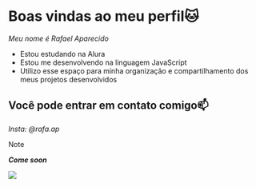 # Boas vindas ao meu perfil🐱

_Meu nome é Rafael Aparecido_

- Estou estudando na Alura
- Estou me desenvolvendo na linguagem JavaScript
- Utilizo esse espaço para minha organização e compartilhamento dos meus projetos desenvolvidos

## Você pode entrar em contato comigo📫

_Insta: @rafa.ap_


> [!note]
> ***Come soon***

![](https://media1.tenor.com/m/c9Gb-BYDldoAAAAC/dungeon-meshi-delicious-in-dungeon.gif)
